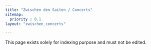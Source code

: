 ```yaml
---
title: "Zwischen den Saiten / Concerts"
sitemap:
  priority : 0.1
layout: "zwischen_concerts"

---
```

This page exists solely for indexing purpose and must not be edited.